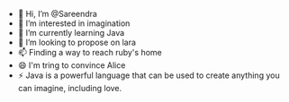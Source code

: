- 👋 Hi, I’m @Sareendra
- 👀 I’m interested in imagination 
- 🌱 I’m currently learning Java
- 💞️ I’m looking to propose on lara
- 📫 Finding a way to reach ruby's home
- 😄 I'm tring to convince Alice
- ⚡ Java is a powerful language that can be used to create anything you can imagine, including love.

<!---
Sareendra is a ✨ special ✨ Mysterious because its `README.md` (this file) appears on your GitHub profile.
You can click the Preview link to take a look at your changes.
--->
